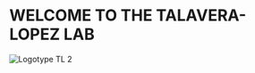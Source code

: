 # WELCOME TO THE TALAVERA-LOPEZ LAB

![Logotype TL 2](https://github.com/Talavera-Lopez-Lab/.github/assets/3297906/ddc2e648-1c37-4eeb-b48e-a2a91bd63a1d)


<!--

**Here are some ideas to get you started:**

🙋‍♀️ A short introduction - what is your organization all about?
🌈 Contribution guidelines - how can the community get involved?
👩‍💻 Useful resources - where can the community find your docs? Is there anything else the community should know?
🍿 Fun facts - what does your team eat for breakfast?
🧙 Remember, you can do mighty things with the power of [Markdown](https://docs.github.com/github/writing-on-github/getting-started-with-writing-and-formatting-on-github/basic-writing-and-formatting-syntax)
-->
